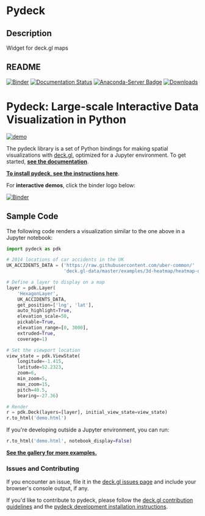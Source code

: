 # Pydeck

## Description

Widget for deck.gl maps

## README

[![Binder](https://mybinder.org/badge_logo.svg)](https://mybinder.org/v2/gh/uber/deck.gl/binder)
[![Documentation Status](https://readthedocs.org/projects/deckgl/badge/?version=latest)](https://pydeck.gl)
[![Anaconda-Server Badge](https://anaconda.org/conda-forge/pydeck/badges/version.svg)](https://anaconda.org/conda-forge/pydeck)
[![Downloads](https://pepy.tech/badge/pydeck/week)](https://pepy.tech/project/pydeck/week)

# Pydeck: Large-scale Interactive Data Visualization in Python

[![demo](https://user-images.githubusercontent.com/2204757/58838976-1538f400-8615-11e9-84f6-a2fe42bb300b.gif)](https://pydeck.gl/)

The pydeck library is a set of Python bindings for making spatial visualizations with [deck.gl](https://deck.gl),
optimized for a Jupyter environment. To get started, __[see the documentation](https://pydeck.gl/)__.

__[To install pydeck, see the instructions here](https://pydeck.gl/installation.html)__.

For __interactive demos__, click the binder logo below:

[![Binder](https://mybinder.org/static/logo.svg?v=f9f0d927b67cc9dc99d788c822ca21c0)](https://mybinder.org/v2/gh/uber/deck.gl/binder)

## Sample Code

The following code renders a visualization similar to the one above in a Jupyter notebook:

```python
import pydeck as pdk

# 2014 locations of car accidents in the UK
UK_ACCIDENTS_DATA = ('https://raw.githubusercontent.com/uber-common/'
                     'deck.gl-data/master/examples/3d-heatmap/heatmap-data.csv')

# Define a layer to display on a map
layer = pdk.Layer(
    'HexagonLayer',
    UK_ACCIDENTS_DATA,
    get_position=['lng', 'lat'],
    auto_highlight=True,
    elevation_scale=50,
    pickable=True,
    elevation_range=[0, 3000],
    extruded=True,                 
    coverage=1)

# Set the viewport location
view_state = pdk.ViewState(
    longitude=-1.415,
    latitude=52.2323,
    zoom=6,
    min_zoom=5,
    max_zoom=15,
    pitch=40.5,
    bearing=-27.36)

# Render
r = pdk.Deck(layers=[layer], initial_view_state=view_state)
r.to_html('demo.html')
```

If you're developing outside a Jupyter environment, you can run:

```python
r.to_html('demo.html', notebook_display=False)
```

__[See the gallery for more examples.](https://pydeck.gl/#gallery)__

### Issues and Contributing

If you encounter an issue, file it in the [deck.gl issues page](https://github.com/visgl/deck.gl/issues/new?assignees=&labels=question&template=question.md&title=)
and include your browser's console output, if any.

If you'd like to contribute to pydeck, please follow the [deck.gl contribution guidelines](https://github.com/visgl/deck.gl/blob/master/CONTRIBUTING.md)
and the [pydeck development installation instructions](https://pydeck.gl/installation.html#development-notes).
